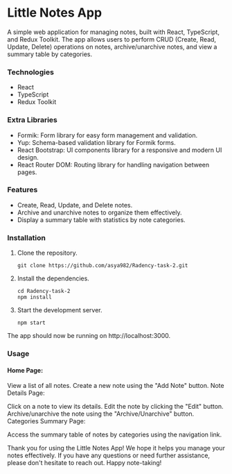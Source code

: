# Little Notes App

A simple web application for managing notes, built with React, TypeScript, and Redux Toolkit. The app allows users to perform CRUD (Create, Read, Update, Delete) operations on notes, archive/unarchive notes, and view a summary table by categories.

### Technologies

- React
- TypeScript
- Redux Toolkit

### Extra Libraries

- Formik: Form library for easy form management and validation.
- Yup: Schema-based validation library for Formik forms.
- React Bootstrap: UI components library for a responsive and modern UI design.
- React Router DOM: Routing library for handling navigation between pages.

### Features

- Create, Read, Update, and Delete notes.
- Archive and unarchive notes to organize them effectively.
- Display a summary table with statistics by note categories.

### Installation

1. Clone the repository.
    ```
    git clone https://github.com/asya982/Radency-task-2.git
    ```
2. Install the dependencies.
    ```
    cd Radency-task-2
    npm install
    ```

3. Start the development server.
    ```
    npm start
    ```

The app should now be running on http://localhost:3000.

### Usage
#### Home Page:

View a list of all notes.
Create a new note using the "Add Note" button.
Note Details Page:

Click on a note to view its details.
Edit the note by clicking the "Edit" button.
Archive/unarchive the note using the "Archive/Unarchive" button.
Categories Summary Page:

Access the summary table of notes by categories using the navigation link.


Thank you for using the Little Notes App! We hope it helps you manage your notes effectively. If you have any questions or need further assistance, please don't hesitate to reach out. Happy note-taking!
